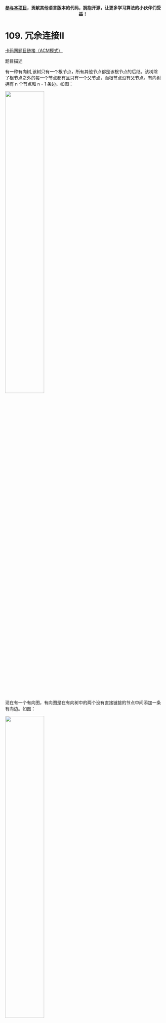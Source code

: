 
<p align="center"><strong><a href="./qita/join.md">参与本项目</a>，贡献其他语言版本的代码，拥抱开源，让更多学习算法的小伙伴们受益！</strong></p>

# 109. 冗余连接II 

[卡码网题目链接（ACM模式）](https://kamacoder.com/problempage.php?pid=1182)

题目描述

有一种有向树,该树只有一个根节点，所有其他节点都是该根节点的后继。该树除了根节点之外的每一个节点都有且只有一个父节点，而根节点没有父节点。有向树拥有 n 个节点和 n - 1 条边。如图： 

<img src="../images/0109.冗余连接II-01.png" alt="" width="50%" />

现在有一个有向图，有向图是在有向树中的两个没有直接链接的节点中间添加一条有向边。如图：

<img src="../images/0109.冗余连接II-02.png" alt="" width="50%" />

输入一个有向图，该图由一个有着 n 个节点(节点编号 从 1 到 n)，n 条边，请返回一条可以删除的边，使得删除该条边之后该有向图可以被当作一颗有向树。

输入描述

第一行输入一个整数 N，表示有向图中节点和边的个数。

后续 N 行，每行输入两个整数 s 和 t，代表这是 s 节点连接并指向 t 节点的单向边

输出描述

输出一条可以删除的边，若有多条边可以删除，请输出标准输入中最后出现的一条边。

输入示例

```
3
1 2
1 3
2 3
```

输出示例 

2 3 

提示信息 

<img src="../images/0109.冗余连接II-03.png" alt="" width="50%" />

在删除 2 3 后有向图可以变为一棵合法的有向树，所以输出 2 3

数据范围：

1 <= N <= 1000.

## 思路

本题与 [108.冗余连接](./0108.冗余连接.md) 类似，但本题是一个有向图，有向图相对要复杂一些。

本题的本质是 ：有一个有向图，是由一颗有向树 + 一条有向边组成的 （所以此时这个图就不能称之为有向树），现在让我们找到那条边 把这条边删了，让这个图恢复为有向树。

还有“**若有多条边可以删除，请输出标准输入中最后出现的一条边**”，这说明在两条边都可以删除的情况下，要删顺序靠后的边！

我们来想一下 有向树的性质，如果是有向树的话，只有根节点入度为0，其他节点入度都为1（因为该树除了根节点之外的每一个节点都有且只有一个父节点，而根节点没有父节点）。  

所以情况一：如果我们找到入度为2的点，那么删一条指向该节点的边就行了。  

如图： 

![](../images/0109.冗余连接II-04.png) 

找到了节点3 的入度为2，删 1 -> 3 或者 2 -> 3 。选择删顺序靠后便可。 

但 入度为2 还有一种情况，情况二，只能删特定的一条边，如图：  

![](../images/0109.冗余连接II-05.png)

节点3 的入度为 2，但在删除边的时候，只能删 这条边（节点1 -> 节点3），如果删这条边（节点4 -> 节点3），那么删后本图也不是有向树了（因为找不到根节点）。 

综上，如果发现入度为2的节点，我们需要判断 删除哪一条边，删除后本图能成为有向树。如果是删哪个都可以，优先删顺序靠后的边。


情况三： 如果没有入度为2的点，说明 图中有环了（注意是有向环）。

如图： 

![](../images/0109.冗余连接II-06.png)

对于情况三，删掉构成环的边就可以了。 


## 写代码

把每条边记录下来，并统计节点入度：

```cpp
    int s, t;
    vector<vector<int>> edges;
    cin >> n;
    vector<int> inDegree(n + 1, 0); // 记录节点入度
    for (int i = 0; i < n; i++) {
        cin >> s >> t;
        inDegree[t]++;
        edges.push_back({s, t});
    }


```

前两种入度为2的情况，一定是删除指向入度为2的节点的两条边其中的一条，如果删了一条，判断这个图是一个树，那么这条边就是答案。

同时注意要从后向前遍历，因为如果两条边删哪一条都可以成为树，就删最后那一条。

代码如下：

```cpp
vector<int> vec; // 记录入度为2的边（如果有的话就两条边）
// 找入度为2的节点所对应的边，注意要倒序，因为优先删除最后出现的一条边
for (int i = n - 1; i >= 0; i--) {
    if (inDegree[edges[i][1]] == 2) {
        vec.push_back(i);
    }
}
if (vec.size() > 0) {
    // 放在vec里的边已经按照倒叙放的，所以这里就优先删vec[0]这条边
    if (isTreeAfterRemoveEdge(edges, vec[0])) {
        cout << edges[vec[0]][0] << " " << edges[vec[0]][1];
    } else {
        cout << edges[vec[1]][0] << " " << edges[vec[1]][1];
    }
    return 0;
}
```

再来看情况三，明确没有入度为2的情况，那么一定有向环，找到构成环的边就是要删除的边。

可以定义一个函数，代码如下：

```cpp
// 在有向图里找到删除的那条边，使其变成树 
void getRemoveEdge(const vector<vector<int>>& edges)
```

大家应该知道了，我们要解决本题要实现两个最为关键的函数：

* `isTreeAfterRemoveEdge()` 判断删一个边之后是不是有向树
* `getRemoveEdge()` 确定图中一定有了有向环，那么要找到需要删除的那条边

此时就用到**并查集**了。  

如果还不了解并查集，可以看这里：[并查集理论基础](https://programmercarl.com/kamacoder/图论并查集理论基础.html)

`isTreeAfterRemoveEdge()` 判断删一个边之后是不是有向树： 将所有边的两端节点分别加入并查集，遇到要 要删除的边则跳过，如果遇到即将加入并查集的边的两端节点 本来就在并查集了，说明构成了环。 

如果顺利将所有边的两端节点（除了要删除的边）加入了并查集，则说明 删除该条边 还是一个有向树 

`getRemoveEdge()`确定图中一定有了有向环，那么要找到需要删除的那条边： 将所有边的两端节点分别加入并查集，如果遇到即将加入并查集的边的两端节点 本来就在并查集了，说明构成了环。

本题C++代码如下：（详细注释了）


```cpp
#include <iostream>
#include <vector>
using namespace std;
int n;
vector<int> father (1001, 0);
// 并查集初始化
void init() {
    for (int i = 1; i <= n; ++i) {
        father[i] = i;
    }
}
// 并查集里寻根的过程
int find(int u) {
    return u == father[u] ? u : father[u] = find(father[u]);
}
// 将v->u 这条边加入并查集
void join(int u, int v) {
    u = find(u);
    v = find(v);
    if (u == v) return ;
    father[v] = u;
}
// 判断 u 和 v是否找到同一个根
bool same(int u, int v) {
    u = find(u);
    v = find(v);
    return u == v;
}

// 在有向图里找到删除的那条边，使其变成树
void getRemoveEdge(const vector<vector<int>>& edges) {
    init(); // 初始化并查集
    for (int i = 0; i < n; i++) { // 遍历所有的边
        if (same(edges[i][0], edges[i][1])) { // 构成有向环了，就是要删除的边
            cout << edges[i][0] << " " << edges[i][1];
            return;
        } else {
            join(edges[i][0], edges[i][1]);
        }
    }
}

// 删一条边之后判断是不是树
bool isTreeAfterRemoveEdge(const vector<vector<int>>& edges, int deleteEdge) {
    init(); // 初始化并查集
    for (int i = 0; i < n; i++) {
        if (i == deleteEdge) continue;
        if (same(edges[i][0], edges[i][1])) { // 构成有向环了，一定不是树
            return false;
        }
        join(edges[i][0], edges[i][1]);
    }
    return true;
}

int main() {
    int s, t;
    vector<vector<int>> edges;
    cin >> n;
    vector<int> inDegree(n + 1, 0); // 记录节点入度
    for (int i = 0; i < n; i++) {
        cin >> s >> t;
        inDegree[t]++;
        edges.push_back({s, t});
    }

    vector<int> vec; // 记录入度为2的边（如果有的话就两条边）
    // 找入度为2的节点所对应的边，注意要倒序，因为优先删除最后出现的一条边
    for (int i = n - 1; i >= 0; i--) {
        if (inDegree[edges[i][1]] == 2) {
            vec.push_back(i);
        }
    }
    // 情况一、情况二
    if (vec.size() > 0) {
        // 放在vec里的边已经按照倒叙放的，所以这里就优先删vec[0]这条边
        if (isTreeAfterRemoveEdge(edges, vec[0])) {
            cout << edges[vec[0]][0] << " " << edges[vec[0]][1];
        } else {
            cout << edges[vec[1]][0] << " " << edges[vec[1]][1];
        }
        return 0;
    }

    // 处理情况三
    // 明确没有入度为2的情况，那么一定有有向环，找到构成环的边返回就可以了
    getRemoveEdge(edges);
}
```

## 其他语言版本

### Java 

```java
import java.util.*;

/* 
 * 冗余连接II。主要问题是存在入度为2或者成环，也可能两个问题同时存在。
 * 1.判断入度为2的边 
 * 2.判断是否成环（并查集）
 */
 
public class Main {
    /**
     * 并查集模板
     */
    static class Disjoint {

        private final int[] father;

        public Disjoint(int n) {
            father = new int[n];
            for (int i = 0; i < n; i++) {
                father[i] = i;
            }
        }

        public void join(int n, int m) {
            n = find(n);
            m = find(m);
            if (n == m) return;
            father[n] = m;
        }

        public int find(int n) {
            return father[n] == n ? n : (father[n] = find(father[n]));
        }

        public boolean isSame(int n, int m) {
            return find(n) == find(m);
        }
    }

    static class Edge {
        int s;
        int t;

        public Edge(int s, int t) {
            this.s = s;
            this.t = t;
        }
    }

    static class Node {
        int id;
        int in;
        int out;
    }

    public static void main(String[] args) {
        Scanner scanner = new Scanner(System.in);
        int n = scanner.nextInt();
        List<Edge> edges = new ArrayList<>();
        Node[] nodeMap = new Node[n + 1];
        for (int i = 1; i <= n; i++) {
            nodeMap[i] = new Node();
        }
        Integer doubleIn = null;
        for (int i = 0; i < n; i++) {
            int s = scanner.nextInt();
            int t = scanner.nextInt();
            //记录入度
            nodeMap[t].in++;
            if (!(nodeMap[t].in < 2)) doubleIn = t;
            Edge edge = new Edge(s, t);
            edges.add(edge);
        }
        Edge result = null;
        //存在入度为2的节点，既要消除入度为2的问题同时解除可能存在的环
        if (doubleIn != null) {
            List<Edge> doubleInEdges = new ArrayList<>();
            for (Edge edge : edges) {
                if (edge.t == doubleIn) doubleInEdges.add(edge);
                if (doubleInEdges.size() == 2) break;
            }
            Edge edge = doubleInEdges.get(1);
            if (isTreeWithExclude(edges, edge, nodeMap)) {
                result = edge;
            } else {
                result = doubleInEdges.get(0);
            }
        } else {
            //不存在入度为2的节点,则只需要解除环即可
            result = getRemoveEdge(edges, nodeMap);
        }

        System.out.println(result.s + " " + result.t);
    }

    public static boolean isTreeWithExclude(List<Edge> edges, Edge exculdEdge, Node[] nodeMap) {
        Disjoint disjoint = new Disjoint(nodeMap.length + 1);
        for (Edge edge : edges) {
            if (edge == exculdEdge) continue;
            //成环则不是树
            if (disjoint.isSame(edge.s, edge.t)) {
                return false;
            }
            disjoint.join(edge.s, edge.t);
        }
        return true;
    }

    public static Edge getRemoveEdge(List<Edge> edges, Node[] nodeMap) {
        int length = nodeMap.length;
        Disjoint disjoint = new Disjoint(length);

        for (Edge edge : edges) {
            if (disjoint.isSame(edge.s, edge.t)) return edge;
            disjoint.join(edge.s, edge.t);
        }
        return null;
    }

}

```

### Python

```python
from collections import defaultdict

father = list()


def find(u):
    if u == father[u]:
        return u
    else:
        father[u] = find(father[u])
        return father[u]
        
        
def is_same(u, v):
    u = find(u)
    v = find(v)
    return u == v
    
    
def join(u, v):
    u = find(u)
    v = find(v)
    if u != v:
        father[u] = v
    
    
def is_tree_after_remove_edge(edges, edge, n):
    # 初始化并查集
    global father 
    father = [i for i in range(n + 1)]
    
    for i in range(len(edges)):
        if i == edge:
            continue
        s, t = edges[i]
        if is_same(s, t): # 成環，即不是有向樹
            return False
        else: # 將s,t放入集合中
            join(s, t)
    return True
    

def get_remove_edge(edges):
    # 初始化并查集
    global father
    father = [i for i in range(n + 1)]
    
    for s, t in edges:
        if is_same(s, t):
            print(s, t)
            return
        else:
            join(s, t)
        

if __name__ == "__main__":
    # 輸入
    n = int(input())
    edges = list()
    in_degree = defaultdict(int)
    
    for i in range(n):
        s, t = map(int, input().split())
        in_degree[t] += 1
        edges.append([s, t])
        
    # 尋找入度為2的邊，並紀錄其下標(index)
    vec = list()
    for i in range(n - 1, -1, -1):
        if in_degree[edges[i][1]] == 2:
            vec.append(i)
            
    # 輸出
    if len(vec) > 0:
        # 情況一：刪除輸出順序靠後的邊 
        if is_tree_after_remove_edge(edges, vec[0], n):
            print(edges[vec[0]][0], edges[vec[0]][1])
        # 情況二：只能刪除特定的邊
        else:
            print(edges[vec[1]][0], edges[vec[1]][1])
    else:
        # 情況三： 原圖有環
        get_remove_edge(edges)
```

### Go

### Rust

### JavaScript

```javascript
const r1 = require('readline').createInterface({ input: process.stdin });
// 创建readline接口
let iter = r1[Symbol.asyncIterator]();
// 创建异步迭代器
const readline = async () => (await iter.next()).value;


let N // 节点数和边数
let father = []  // 并查集
let edges = [] // 边集
let inDegree = [] // 入度


// 并查集初始化
const init = () => {
  for (let i = 1; i <= N; i++)  father[i] = i;
}

// 并查集里寻根的过程
const find = (u) => {
  return u == father[u] ? u : father[u] = find(father[u])
}

// 将v->u 这条边加入并查集
const join = (u, v) => {
  u = find(u)
  v = find(v)
  if (u == v) return // 如果发现根相同，则说明在一个集合，不用两个节点相连直接返回
  father[v] = u
}

// 判断 u 和 v是否找到同一个根
const isSame = (u, v) => {
  u = find(u)
  v = find(v)
  return u == v
}

// 判断删除一条边后是不是树
const isTreeAfterRemoveEdge = (edges, edge) => {
  // 初始化并查集
  init()

  for (let i = 0; i < N; i++) {
    if (i == edge) continue
    if (isSame(edges[i][0], edges[i][1])) { // 构成有向环了，一定不是树
      return false
    }
    join(edges[i][0], edges[i][1])
  }
  return true
}

// 在有向图里找到删除的那条边, 使其成为树
const getRemoveEdge = (edges) => {
  // 初始化并查集
  init()

  for (let i = 0; i < N; i++) {
    if (isSame(edges[i][0], edges[i][1])) { // 构成有向环了，就是要删除的边
      console.log(edges[i][0], edges[i][1]);
      return
    } else {
      join(edges[i][0], edges[i][1])
    }
  }
}


(async function () {
  // 读取第一行输入
  let line = await readline();
  N = Number(line);

  // 读取边信息, 统计入度
  for (let i = 0; i < N; i++) {
    line = await readline()
    line = line.split(' ').map(Number)

    edges.push(line)

    inDegree[line[1]] = (inDegree[line[1]] || 0) + 1
  }

  // 找到入度为2的节点
  let vec = []  // 记录入度为2的边（如果有的话就两条边）
  // 找入度为2的节点所对应的边，注意要倒序，因为优先删除最后出现的一条边
  for (let i = N - 1; i >= 0; i--) {
    if (inDegree[edges[i][1]] == 2) {
      vec.push(i)
    }
  }

  // 情况一、情况二
  if (vec.length > 0) {
     // 放在vec里的边已经按照倒叙放的，所以这里就优先删vec[0]这条边
    if (isTreeAfterRemoveEdge(edges, vec[0])) {
      console.log(edges[vec[0]][0], edges[vec[0]][1]);
    } else {
      console.log(edges[vec[1]][0], edges[vec[1]][1]);
    }
    return 0
  }

  // 情况三
  // 明确没有入度为2的情况，那么一定有有向环，找到构成环的边返回就可以了
  getRemoveEdge(edges)
})()
```



### TypeScript

### PhP

### Swift

### Scala

### C#

### Dart

### C

